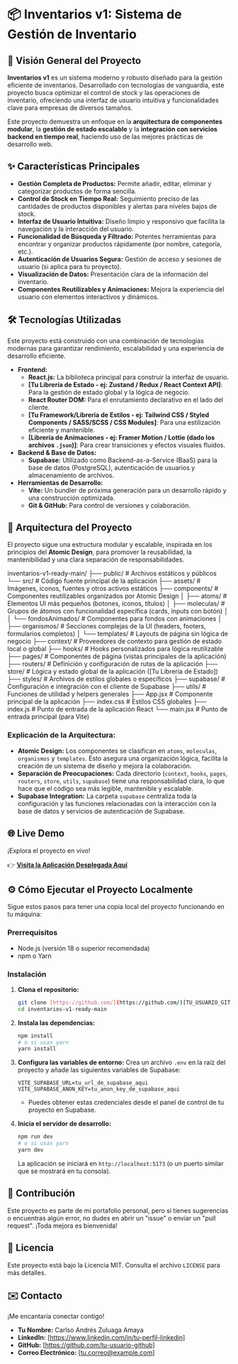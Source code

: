 # 📦 Inventarios v1: Sistema de Gestión de Inventario



## 🚀 Visión General del Proyecto

**Inventarios v1** es un sistema moderno y robusto diseñado para la gestión eficiente de inventarios. Desarrollado con tecnologías de vanguardia, este proyecto busca optimizar el control de stock y las operaciones de inventario, ofreciendo una interfaz de usuario intuitiva y funcionalidades clave para empresas de diversos tamaños.

Este proyecto demuestra un enfoque en la **arquitectura de componentes modular**, la **gestión de estado escalable** y la **integración con servicios backend en tiempo real**, haciendo uso de las mejores prácticas de desarrollo web.

## ✨ Características Principales

* **Gestión Completa de Productos:** Permite añadir, editar, eliminar y categorizar productos de forma sencilla.
* **Control de Stock en Tiempo Real:** Seguimiento preciso de las cantidades de productos disponibles y alertas para niveles bajos de stock.
* **Interfaz de Usuario Intuitiva:** Diseño limpio y responsivo que facilita la navegación y la interacción del usuario.
* **Funcionalidad de Búsqueda y Filtrado:** Potentes herramientas para encontrar y organizar productos rápidamente (por nombre, categoría, etc.).
* **Autenticación de Usuarios Segura:** Gestión de acceso y sesiones de usuario (si aplica para tu proyecto).
* **Visualización de Datos:** Presentación clara de la información del inventario.
* **Componentes Reutilizables y Animaciones:** Mejora la experiencia del usuario con elementos interactivos y dinámicos.

## 🛠️ Tecnologías Utilizadas

Este proyecto está construido con una combinación de tecnologías modernas para garantizar rendimiento, escalabilidad y una experiencia de desarrollo eficiente.

* **Frontend:**
    * **React.js:** La biblioteca principal para construir la interfaz de usuario.
    * **[Tu Librería de Estado - ej: Zustand / Redux / React Context API]**: Para la gestión de estado global y la lógica de negocio.
    * **React Router DOM:** Para el enrutamiento declarativo en el lado del cliente.
    * **[Tu Framework/Librería de Estilos - ej: Tailwind CSS / Styled Components / SASS/SCSS / CSS Modules]**: Para una estilización eficiente y mantenible.
    * **[Librería de Animaciones - ej: Framer Motion / Lottie (dado los archivos `.json`)]**: Para crear transiciones y efectos visuales fluidos.
* **Backend & Base de Datos:**
    * **Supabase:** Utilizado como Backend-as-a-Service (BaaS) para la base de datos (PostgreSQL), autenticación de usuarios y almacenamiento de archivos.
* **Herramientas de Desarrollo:**
    * **Vite:** Un bundler de próxima generación para un desarrollo rápido y una construcción optimizada.
    * **Git & GitHub:** Para control de versiones y colaboración.

## 📐 Arquitectura del Proyecto

El proyecto sigue una estructura modular y escalable, inspirada en los principios del **Atomic Design**, para promover la reusabilidad, la mantenibilidad y una clara separación de responsabilidades.

inventarios-v1-ready-main/
├── public/                 # Archivos estáticos y públicos
└── src/                    # Código fuente principal de la aplicación
├── assets/             # Imágenes, iconos, fuentes y otros activos estáticos
├── components/         # Componentes reutilizables organizados por Atomic Design
│   ├── atoms/          # Elementos UI más pequeños (botones, íconos, títulos)
│   ├── moleculas/      # Grupos de átomos con funcionalidad específica (cards, inputs con botón)
│   │   └── fondosAnimados/ # Componentes para fondos con animaciones
│   ├── organismos/     # Secciones complejas de la UI (headers, footers, formularios completos)
│   └── templates/      # Layouts de página sin lógica de negocio
├── context/            # Proveedores de contexto para gestión de estado local o global
├── hooks/              # Hooks personalizados para lógica reutilizable
├── pages/              # Componentes de página (vistas principales de la aplicación)
├── routers/            # Definición y configuración de rutas de la aplicación
├── store/              # Lógica y estado global de la aplicación ([Tu Librería de Estado])
├── styles/             # Archivos de estilos globales o específicos
├── supabase/           # Configuración e integración con el cliente de Supabase
├── utils/              # Funciones de utilidad y helpers generales
├── App.jsx             # Componente principal de la aplicación
├── index.css           # Estilos CSS globales
├── index.js            # Punto de entrada de la aplicación React
└── main.jsx            # Punto de entrada principal (para Vite)


### Explicación de la Arquitectura:

* **Atomic Design:** Los componentes se clasifican en `atoms`, `moleculas`, `organismos` y `templates`. Esto asegura una organización lógica, facilita la creación de un sistema de diseño y mejora la colaboración.
* **Separación de Preocupaciones:** Cada directorio (`context`, `hooks`, `pages`, `routers`, `store`, `utils`, `supabase`) tiene una responsabilidad clara, lo que hace que el código sea más legible, mantenible y escalable.
* **Supabase Integration:** La carpeta `supabase` centraliza toda la configuración y las funciones relacionadas con la interacción con la base de datos y servicios de autenticación de Supabase.

## 🌐 Live Demo

¡Explora el proyecto en vivo!

👉 [**Visita la Aplicación Desplegada Aquí**]([URL_DE_TU_LIVE_DEMO])

## ⚙️ Cómo Ejecutar el Proyecto Localmente

Sigue estos pasos para tener una copia local del proyecto funcionando en tu máquina:

### Prerrequisitos

* Node.js (versión 18 o superior recomendada)
* npm o Yarn

### Instalación

1.  **Clona el repositorio:**
    ```bash
    git clone [https://github.com/](https://github.com/)[TU_USUARIO_GITHUB]/inventarios-v1-ready-main.git
    cd inventarios-v1-ready-main
    ```

2.  **Instala las dependencias:**
    ```bash
    npm install
    # o si usas yarn
    yarn install
    ```

3.  **Configura las variables de entorno:**
    Crea un archivo `.env` en la raíz del proyecto y añade las siguientes variables de Supabase:
    ```
    VITE_SUPABASE_URL=tu_url_de_supabase_aqui
    VITE_SUPABASE_ANON_KEY=tu_anon_key_de_supabase_aqui
    ```
    * Puedes obtener estas credenciales desde el panel de control de tu proyecto en Supabase.

4.  **Inicia el servidor de desarrollo:**
    ```bash
    npm run dev
    # o si usas yarn
    yarn dev
    ```

    La aplicación se iniciará en `http://localhost:5173` (o un puerto similar que se mostrará en tu consola).

## 🤝 Contribución

Este proyecto es parte de mi portafolio personal, pero si tienes sugerencias o encuentras algún error, no dudes en abrir un "issue" o enviar un "pull request". ¡Toda mejora es bienvenida!

## 📄 Licencia

Este proyecto está bajo la Licencia MIT. Consulta el archivo `LICENSE` para más detalles.

## ✉️ Contacto

¡Me encantaría conectar contigo!

* **Tu Nombre:** Carlso Andrés Zuluaga Amaya 
* **LinkedIn:** [https://www.linkedin.com/in/tu-perfil-linkedin]
* **GitHub:** [https://github.com/tu-usuario-github]
* **Correo Electrónico:** [tu.correo@example.com]
